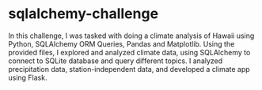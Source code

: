 # sqlalchemy-challenge

In this challenge, I was tasked with doing a climate analysis of Hawaii using Python, SQLAlchemy ORM Queries, Pandas and Matplotlib. Using the provided files, I explored and analyzed climate data, using SQLAlchemy to connect to SQLite database and query different topics. I analyzed precipitation data, station-independent data, and developed a climate app using Flask.
